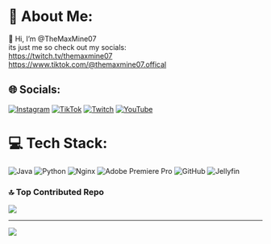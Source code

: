 # 💫 About Me:
👋 Hi, I’m @TheMaxMine07<br>its just me so check out my socials:<br>https://twitch.tv/themaxmine07<br>https://www.tiktok.com/@themaxmine07.offical<br>


## 🌐 Socials:
[![Instagram](https://img.shields.io/badge/Instagram-%23E4405F.svg?logo=Instagram&logoColor=white)](https://instagram.com/themaxmine07) [![TikTok](https://img.shields.io/badge/TikTok-%23000000.svg?logo=TikTok&logoColor=white)](https://tiktok.com/@themaxmine07@offical) [![Twitch](https://img.shields.io/badge/Twitch-%239146FF.svg?logo=Twitch&logoColor=white)](https://twitch.tv/themaxmine07) [![YouTube](https://img.shields.io/badge/YouTube-%23FF0000.svg?logo=YouTube&logoColor=white)](https://youtube.com/@UCufChSoVsIkTkeTV3NxNLrg) 

# 💻 Tech Stack:
![Java](https://img.shields.io/badge/java-%23ED8B00.svg?style=for-the-badge&logo=openjdk&logoColor=white) ![Python](https://img.shields.io/badge/python-3670A0?style=for-the-badge&logo=python&logoColor=ffdd54) ![Nginx](https://img.shields.io/badge/nginx-%23009639.svg?style=for-the-badge&logo=nginx&logoColor=white) ![Adobe Premiere Pro](https://img.shields.io/badge/Adobe%20Premiere%20Pro-9999FF.svg?style=for-the-badge&logo=Adobe%20Premiere%20Pro&logoColor=white) ![GitHub](https://img.shields.io/badge/github-%23121011.svg?style=for-the-badge&logo=github&logoColor=white) ![Jellyfin](https://img.shields.io/badge/jellyfin-%23000B25.svg?style=for-the-badge&logo=Jellyfin&logoColor=00A4DC)


### 🔝 Top Contributed Repo
![](https://github-contributor-stats.vercel.app/api?username=themaxmine07&limit=5&theme=dark&combine_all_yearly_contributions=true)

---
[![](https://visitcount.itsvg.in/api?id=themaxmine07&icon=2&color=0)](https://visitcount.itsvg.in)

<!-- Proudly created with GPRM ( https://gprm.itsvg.in ) -->
